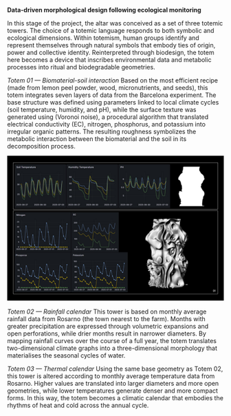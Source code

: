 
**Data-driven morphological design following ecological monitoring**

In this stage of the project, the altar was conceived as a set of three totemic towers. The choice of a totemic language responds to both symbolic and ecological dimensions. Within totemism, human groups identify and represent themselves through natural symbols that embody ties of origin, power and collective identity. Reinterpreted through biodesign, the totem here becomes a device that inscribes environmental data and metabolic processes into ritual and biodegradable geometries.

_Totem 01 — Biomaterial-soil interaction_
Based on the most efficient recipe (made from lemon peel powder, wood, micronutrients, and seeds), this totem integrates seven layers of data from the Barcelona experiment. The base structure was defined using parameters linked to local climate cycles (soil temperature, humidity, and pH), while the surface texture was generated using (Voronoi noise), a procedural algorithm that translated electrical conductivity (EC), nitrogen, phosphorus, and potassium into irregular organic patterns. The resulting roughness symbolizes the metabolic interaction between the biomaterial and the soil in its decomposition process.

![soil](../imagenes/GRafico_01.jpg)

_Totem 02 — Rainfall calendar_
This tower is based on monthly average rainfall data from Rosarno (the town nearest to the farm). Months with greater precipitation are expressed through volumetric expansions and open perforations, while drier months result in narrower diameters. By mapping rainfall curves over the course of a full year, the totem translates two-dimensional climate graphs into a three-dimensional morphology that materialises the seasonal cycles of water.

_Totem 03 — Thermal calendar_ 
Using the same base geometry as Totem 02, this tower is altered according to monthly average temperature data from Rosarno. Higher values are translated into larger diameters and more open geometries, while lower temperatures generate denser and more compact forms. In this way, the totem becomes a climatic calendar that embodies the rhythms of heat and cold across the annual cycle.
